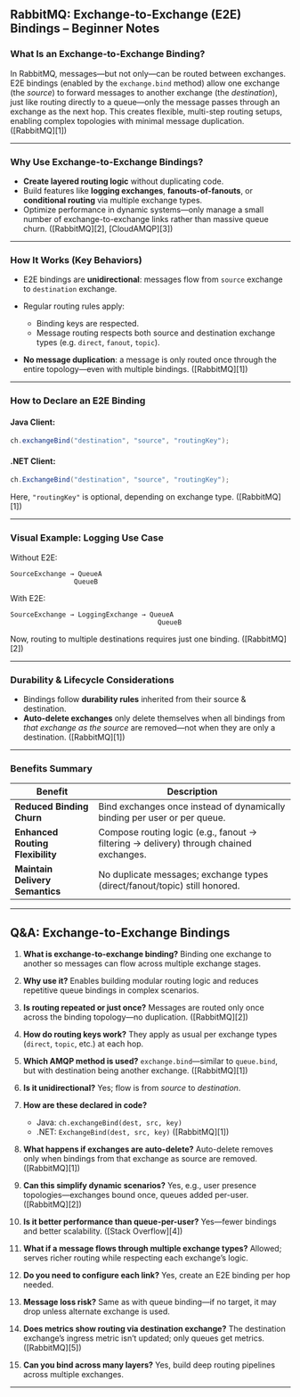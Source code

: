 ## RabbitMQ: Exchange-to-Exchange (E2E) Bindings – Beginner Notes

### What Is an Exchange-to-Exchange Binding?

In RabbitMQ, messages—but not only—can be routed between exchanges. E2E bindings (enabled by the `exchange.bind` method) allow one exchange (the *source*) to forward messages to another exchange (the *destination*), just like routing directly to a queue—only the message passes through an exchange as the next hop.
This creates flexible, multi-step routing setups, enabling complex topologies with minimal message duplication.
([RabbitMQ][1])

---

### Why Use Exchange-to-Exchange Bindings?

* **Create layered routing logic** without duplicating code.
* Build features like **logging exchanges**, **fanouts-of-fanouts**, or **conditional routing** via multiple exchange types.
* Optimize performance in dynamic systems—only manage a small number of exchange-to-exchange links rather than massive queue churn.
  ([RabbitMQ][2], [CloudAMQP][3])

---

### How It Works (Key Behaviors)

* E2E bindings are **unidirectional**: messages flow from `source` exchange to `destination` exchange.
* Regular routing rules apply:

  * Binding keys are respected.
  * Message routing respects both source and destination exchange types (e.g. `direct`, `fanout`, `topic`).
* **No message duplication**: a message is only routed once through the entire topology—even with multiple bindings.
  ([RabbitMQ][1])

---

### How to Declare an E2E Binding

#### Java Client:

```java
ch.exchangeBind("destination", "source", "routingKey");
```

#### .NET Client:

```csharp
ch.ExchangeBind("destination", "source", "routingKey");
```

Here, `"routingKey"` is optional, depending on exchange type.
([RabbitMQ][1])

---

### Visual Example: Logging Use Case

Without E2E:

```
SourceExchange → QueueA
                QueueB
```

With E2E:

```
SourceExchange → LoggingExchange → QueueA
                                     QueueB
```

Now, routing to multiple destinations requires just one binding.
([RabbitMQ][2])

---

### Durability & Lifecycle Considerations

* Bindings follow **durability rules** inherited from their source & destination.
* **Auto-delete exchanges** only delete themselves when all bindings from *that exchange as the source* are removed—not when they are only a destination.
  ([RabbitMQ][1])

---

### Benefits Summary

| Benefit                          | Description                                                                            |
| -------------------------------- | -------------------------------------------------------------------------------------- |
| **Reduced Binding Churn**        | Bind exchanges once instead of dynamically binding per user or per queue.              |
| **Enhanced Routing Flexibility** | Compose routing logic (e.g., fanout → filtering → delivery) through chained exchanges. |
| **Maintain Delivery Semantics**  | No duplicate messages; exchange types (direct/fanout/topic) still honored.             |

---

## Q\&A: Exchange-to-Exchange Bindings

1. **What is exchange-to-exchange binding?**
   Binding one exchange to another so messages can flow across multiple exchange stages.

2. **Why use it?**
   Enables building modular routing logic and reduces repetitive queue bindings in complex scenarios.

3. **Is routing repeated or just once?**
   Messages are routed only once across the binding topology—no duplication. ([RabbitMQ][2])

4. **How do routing keys work?**
   They apply as usual per exchange types (`direct`, `topic`, etc.) at each hop.

5. **Which AMQP method is used?**
   `exchange.bind`—similar to `queue.bind`, but with destination being another exchange. ([RabbitMQ][1])

6. **Is it unidirectional?**
   Yes; flow is from *source* to *destination*.

7. **How are these declared in code?**

   * Java: `ch.exchangeBind(dest, src, key)`
   * .NET: `ExchangeBind(dest, src, key)`
     ([RabbitMQ][1])

8. **What happens if exchanges are auto-delete?**
   Auto-delete removes only when bindings from that exchange as source are removed. ([RabbitMQ][1])

9. **Can this simplify dynamic scenarios?**
   Yes, e.g., user presence topologies—exchanges bound once, queues added per-user. ([RabbitMQ][2])

10. **Is it better performance than queue-per-user?**
    Yes—fewer bindings and better scalability. ([Stack Overflow][4])

11. **What if a message flows through multiple exchange types?**
    Allowed; serves richer routing while respecting each exchange’s logic.

12. **Do you need to configure each link?**
    Yes, create an E2E binding per hop needed.

13. **Message loss risk?**
    Same as with queue binding—if no target, it may drop unless alternate exchange is used.

14. **Does metrics show routing via destination exchange?**
    The destination exchange’s ingress metric isn’t updated; only queues get metrics. ([RabbitMQ][5])

15. **Can you bind across many layers?**
    Yes, build deep routing pipelines across multiple exchanges.

---

